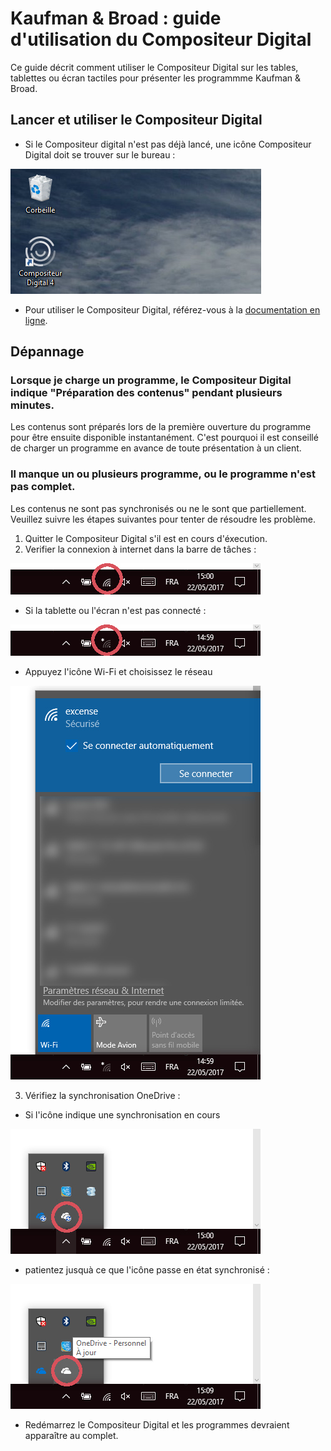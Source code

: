 # Kaufman & Broad : guide d'utilisation du Compositeur Digital

Ce guide décrit comment utiliser le Compositeur Digital sur les tables, tablettes ou écran tactiles pour présenter les programmme Kaufman & Broad.


## Lancer et utiliser le Compositeur Digital

- Si le Compositeur digital n'est pas déjà lancé, une icône Compositeur Digital doit se trouver sur le bureau :

![Icône de lancement](img/ketb_launch_icon.jpg)

- Pour utiliser le Compositeur Digital, référez-vous à la [documentation en ligne](use.md).

## Dépannage

### Lorsque je charge un programme, le Compositeur Digital indique "Préparation des contenus" pendant plusieurs minutes.

Les contenus sont préparés lors de la première ouverture du programme pour être ensuite disponible instantanément. C'est pourquoi il est conseillé de charger un programme en avance de toute présentation à un client.

### Il manque un ou plusieurs programme, ou le programme n'est pas complet.

Les contenus ne sont pas synchronisés ou ne le sont que partiellement. Veuillez suivre les étapes suivantes pour tenter de résoudre les problème.

1. Quitter le Compositeur Digital s'il est en cours d'éxecution.
2. Verifier la connexion à internet dans la barre de tâches :

![connexion ok](img/ketb_net_ok.jpg)

- Si la tablette ou l'écran n'est pas connecté :

![connexion ko](img/ketb_net_ko.jpg)

- Appuyez l'icône Wi-Fi et choisissez le réseau

![connect](img/ketb_net_connect.jpg)

3. Vérifiez la synchronisation OneDrive :
- Si l'icône indique une synchronisation en cours 

![synchro](img/ketb_onedrive_sync.jpg)

- patientez jusquà ce que l'icône passe en état synchronisé :

![onedrive ok](img/ketb_onedrive_ok.jpg)

- Redémarrez le Compositeur Digital et les programmes devraient apparaître au complet.
